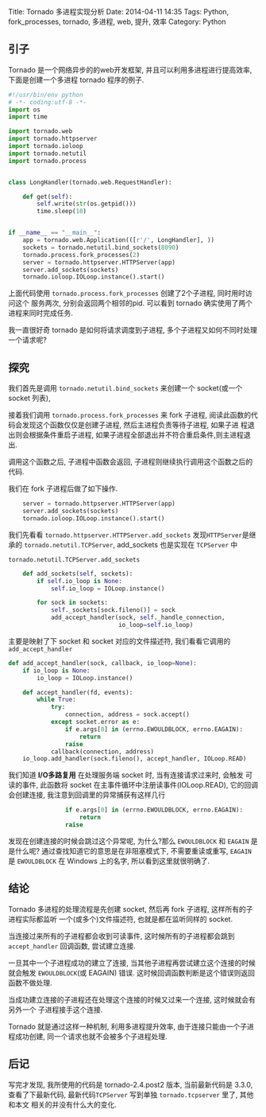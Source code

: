 Title: Tornado 多进程实现分析
Date: 2014-04-11 14:35
Tags: Python, fork_processes, tornado, 多进程, web, 提升, 效率
Category: Python

## 引子
Tornado 是一个网络异步的的web开发框架, 并且可以利用多进程进行提高效率, 
下面是创建一个多进程 tornado 程序的例子.
```python
#!/usr/bin/env python
# -*- coding:utf-8 -*-
import os
import time

import tornado.web
import tornado.httpserver
import tornado.ioloop
import tornado.netutil
import tornado.process


class LongHandler(tornado.web.RequestHandler):

    def get(self):
        self.write(str(os.getpid()))
        time.sleep(10)


if __name__ == "__main__":
    app = tornado.web.Application(([r'/', LongHandler], ))
    sockets = tornado.netutil.bind_sockets(8090)
    tornado.process.fork_processes(2)
    server = tornado.httpserver.HTTPServer(app)
    server.add_sockets(sockets)
    tornado.ioloop.IOLoop.instance().start()
```
上面代码使用 `tornado.process.fork_processes` 创建了2个子进程, 同时用时访问这个
服务两次,  分别会返回两个相邻的pid. 可以看到 tornado 确实使用了两个进程来同时完成任务.

我一直很好奇 tornado 是如何将请求调度到子进程, 多个子进程又如何不同时处理一个请求呢?

## 探究

我们首先是调用 `tornado.netutil.bind_sockets` 来创建一个 socket(或一个 socket 列表),

接着我们调用 `tornado.process.fork_processes` 来 fork 子进程, 
阅读此函数的代码会发现这个函数仅仅是创建子进程, 然后主进程负责等待子进程, 如果子进
程退出则会根据条件重启子进程, 如果子进程全部退出并不符合重启条件,则主进程退出.

调用这个函数之后, 子进程中函数会返回, 子进程则继续执行调用这个函数之后的代码.

我们在 fork 子进程后做了如下操作.
```python
    server = tornado.httpserver.HTTPServer(app)
    server.add_sockets(sockets)
    tornado.ioloop.IOLoop.instance().start()
```
我们先看看 `tornado.httpserver.HTTPServer.add_sockets` 发现`HTTPServer`是继承的
`tornado.netutil.TCPServer`, add_sockets 也是实现在 `TCPServer` 中

`tornado.netutil.TCPServer.add_sockets`

```python
    def add_sockets(self, sockets):
        if self.io_loop is None:
            self.io_loop = IOLoop.instance()

        for sock in sockets:
            self._sockets[sock.fileno()] = sock
            add_accept_handler(sock, self._handle_connection,
                               io_loop=self.io_loop)


```
主要是映射了下 socket 和 socket 对应的文件描述符, 我们看看它调用的
`add_accept_handler`
```python
def add_accept_handler(sock, callback, io_loop=None):
    if io_loop is None:
        io_loop = IOLoop.instance()

    def accept_handler(fd, events):
        while True:
            try:
                connection, address = sock.accept()
            except socket.error as e:
                if e.args[0] in (errno.EWOULDBLOCK, errno.EAGAIN):
                    return
                raise
            callback(connection, address)
    io_loop.add_handler(sock.fileno(), accept_handler, IOLoop.READ)
```
我们知道 **I/O多路复用** 在处理服务端 socket 时, 当有连接请求过来时, 会触发
可读的事件, 此函数将 socket 在主事件循环中注册读事件(IOLoop.READ), 它的回调
会创建连接, 我注意到回调里的异常捕获有这样几行
```python
                if e.args[0] in (errno.EWOULDBLOCK, errno.EAGAIN):
                    return
                raise
```
发现在创建连接的时候会跳过这个异常呢, 为什么?那么 `EWOULDBLOCK` 和 `EAGAIN` 是是什么呢?
通过查找知道它的意思是在非阻塞模式下, 不需要重读或重写, `EAGAIN` 是 `EWOULDBLOCK` 在
Windows 上的名字, 所以看到这里就很明确了.

## 结论
Tornado 多进程的处理流程是先创建 socket, 然后再 fork 子进程, 这样所有的子进程实际都监听
一个(或多个)文件描述符, 也就是都在监听同样的 socket.

当连接过来所有的子进程都会收到可读事件, 这时候所有的子进程都会跳到 `accept_handler`
回调函数, 尝试建立连接.

一旦其中一个子进程成功的建立了连接, 当其他子进程再尝试建立这个连接的时候就会触发
`EWOULDBLOCK`(或 EAGAIN) 错误. 这时候回调函数判断是这个错误则返回函数不做处理.

当成功建立连接的子进程还在处理这个连接的时候又过来一个连接, 这时候就会有另外一个
子进程接手这个连接.

Tornado 就是通过这样一种机制, 利用多进程提升效率, 由于连接只能由一个子进程成功创建,
同一个请求也就不会被多个子进程处理.


## 后记
写完才发现, 我所使用的代码是 tornado-2.4.post2 版本, 当前最新代码是 3.3.0, 
查看了下最新代码, 最新代码`TCPServer` 写到单独 `tornado.tcpserver` 里了, 其他和本文
相关的并没有什么大的变化.
